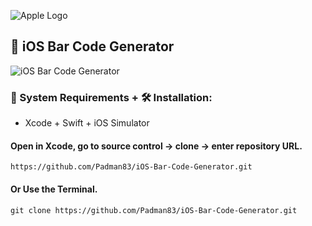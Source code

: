 ![Apple Logo](https://user-images.githubusercontent.com/45048950/73131198-bca1e580-4041-11ea-8f8d-ebfd844f0e64.png) 

## 📱 iOS Bar Code Generator

![iOS Bar Code Generator](https://user-images.githubusercontent.com/45048950/77667549-52fc7400-6fbd-11ea-8cf5-21110970a871.gif)

### 🧰 System Requirements + 🛠️ Installation:

* Xcode + Swift + iOS Simulator 

#### Open in Xcode, go to source control -> clone -> enter repository URL.

```
https://github.com/Padman83/iOS-Bar-Code-Generator.git
```

#### Or Use the Terminal.

```
git clone https://github.com/Padman83/iOS-Bar-Code-Generator.git
```

